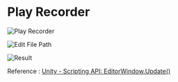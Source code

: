 # Play Recorder

![Play Recorder](http://uranuno.github.io/PlayRecorder/playrecorder.png)

![Edit File Path](http://uranuno.github.io/PlayRecorder/save_capture.png)

![Result](http://uranuno.github.io/PlayRecorder/out.gif)

Reference :
[Unity - Scripting API: EditorWindow.Update()](http://docs.unity3d.com/ScriptReference/EditorWindow.Update.html)
